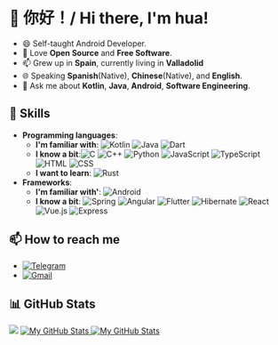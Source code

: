 # 👋 你好！/ Hi there, I'm hua!

- 😄 Self-taught Android Developer.
- 💖 Love **Open Source** and **Free Software**.
- 📫 Grew up in **Spain**, currently living in **Valladolid**
- 🌐 Speaking **Spanish**(Native), **Chinese**(Native), and **English**.
- 💬 Ask me about **Kotlin**, **Java**, **Android**, **Software Engineering**.

## 💼 Skills

- **Programming languages**:
    - **I'm familiar with**:
      ![Kotlin](https://img.shields.io/badge/-Kotlin-000?&logo=kotlin) ![Java](https://img.shields.io/badge/-Java-000?&logo=java) ![Dart](https://img.shields.io/badge/-Dart-000?&logo=dart)
    - **I know a bit**:![C](https://img.shields.io/badge/-C-000?&logo=c)
      ![C++](https://img.shields.io/badge/-C++-000?&logo=c%2B%2B)
      ![Python](https://img.shields.io/badge/-Python-000?&logo=python)
      ![JavaScript](https://img.shields.io/badge/-JavaScript-000?&logo=javascript)
      ![TypeScript](https://img.shields.io/badge/-TypeScript-000?&logo=typescript)
      ![HTML](https://img.shields.io/badge/-HTML-000?&logo=html5)
      ![CSS](https://img.shields.io/badge/-CSS-000?&logo=css3)
    - **I want to learn**:  ![Rust](https://img.shields.io/badge/-Rust-000?&logo=rust)
- **Frameworks**:
    - **I'm familiar with'**: ![Android](https://img.shields.io/badge/-Android-000?&logo=android)
    - **I know a bit**: ![Spring](https://img.shields.io/badge/-Spring-000?&logo=spring)
      ![Angular](https://img.shields.io/badge/-Angular-000?&logo=angular)
      ![Flutter](https://img.shields.io/badge/-Flutter-000?&logo=flutter)
      ![Hibernate](https://img.shields.io/badge/-Hibernate-000?&logo=hibernate)
      ![React](https://img.shields.io/badge/-React-000?&logo=react)
      ![Vue.js](https://img.shields.io/badge/-Vue.js-000?&logo=vue.js)
      ![Express](https://img.shields.io/badge/-Express-000?&logo=express)

## 📫 How to reach me

- [![Telegram](https://img.shields.io/badge/-Telegram-2CA5E0?style=flat-square&logo=telegram&logoColor=white)](https://t.me/hua0512)
- [![Gmail](https://img.shields.io/badge/Gmail-D14836?style=flat-square&logo=gmail&logoColor=white)](mailto:whua0512@gmail.com)

## 📊 GitHub Stats

<picture>
  <source
    srcset="https://github-readme-stats-gamma-five-15.vercel.app/api?username=hua0512&theme=dracula&show_icons=true&include_all_commits=true&hide=contribs&hide_border=true#responsive-card-theme"
    media="(prefers-color-scheme: dark)"
  />
  <source
    srcset="https://github-readme-stats-gamma-five-15.vercel.app/api?username=hua0512&theme=catppuccin_latte&show_icons=true&include_all_commits=true&hide=contribs#responsive-card-theme"
    media="(prefers-color-scheme: light), (prefers-color-scheme: no-preference)"
  />
    <img
        src="https://github-readme-stats-gamma-five-15.vercel.app/api?username=hua0512&theme=catppuccin_latte&show_icons=true&include_all_commits=true&hide=contribs#responsive-card-theme"
    />
</picture>

<a href="https://github.com/hua0512#gh-light-mode-only">
  <img src="https://github-readme-stats-gamma-five-15.vercel.app/api/top-langs/?username=hua0512&theme=catppuccin_latte&layout=compact&size_weight=0.5&count_weight=0.5&exclude_repo=ADA-1,DBCS,DIS,p2ada,Practica-ADA,AOC-FULL,FCOMP,POO,EDA#gh-light-mode-only" alt="My GitHub Stats" />
</a>

<a href="https://github.com/hua0512#gh-dark-mode-only">
  <img src="https://github-readme-stats-gamma-five-15.vercel.app/api/top-langs/?username=hua0512&theme=dracula&layout=compact&hide_border=true&size_weight=0.5&count_weight=0.5&exclude_repo=ADA-1,DBCS,DIS,p2ada,Practica-ADA,AOC-FULL,FCOMP,POO,EDA#gh-dark-mode-only" alt="My GitHub Stats" />
</a>


